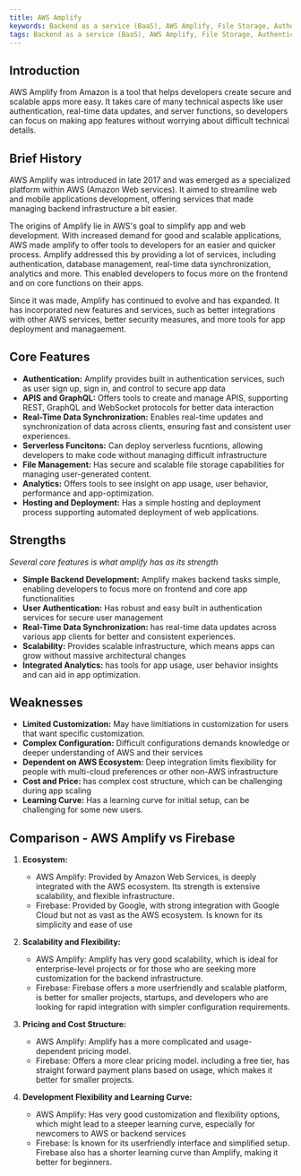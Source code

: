 ```yaml
---
title: AWS Amplify
keywords: Backend as a service (BaaS), AWS Amplify, File Storage, Authentication, Real-time database
tags: Backend as a service (BaaS), AWS Amplify, File Storage, Authentication, Real-time database
---
```


## Introduction

AWS Amplify from Amazon is a tool that helps developers create secure and scalable apps more easy. It takes care of many technical aspects like user authentication, real-time data updates, and server functions, so developers can focus on making app features without worrying about difficult technical details.


## Brief History

AWS Amplify was introduced in late 2017 and was emerged as a specialized platform within AWS (Amazon Web services). It aimed to streamline web and mobile applications development, offering services that made managing backend infrastructure a bit easier.

The origins of Amplify lie in AWS's goal to simplify app and web development. With increased demand for good and scalable applications, AWS made amplify to offer tools to developers for an easier and quicker process. Amplify addressed this by providing a lot of services, including authentication, database management, real-time data synchronization, analytics and more. This enabled developers to focus more on the frontend and on core functions on their apps.

Since it was made, Amplify has continued to evolve and has expanded. It has incorporated new features and services, such as better integrations with other AWS services, better security measures, and more tools for app deployment and managaement.

## Core Features

- **Authentication:** Amplify provides built in authentication services, such as user sign up, sign in, and control to secure app data
- **APIS and GraphQL:** Offers tools to create and manage APIS, supporting REST, GraphQL and WebSocket protocols for better data interaction
- **Real-Time Data Synchronization:** Enables real-time updates and synchronization of data across clients, ensuring fast and consistent user experiences.
- **Serverless Funcitons:** Can deploy serverless fucntions, allowing developers to make code without managing difficult infrastructure
- **File Management:** Has secure and scalable file storage capabilities for managing user-generated content.
- **Analytics:** Offers tools to see insight on app usage, user behavior, performance and app-optimization.
- **Hosting and Deployment:** Has a simple hosting and deployment process supporting automated deployment of web applications.


## Strengths
_Several core features is what amplify has as its strength_

- **Simple Backend Development:** Amplify makes backend tasks simple, enabling developers to focus more on frontend and core app functionalities
- **User Authentication:** Has robust and easy built in authentication services for secure user management
- **Real-Time Data Synchronization:** has real-time data updates across various app clients for better and consistent experiences.
- **Scalability:** Provides scalable infrastructure, which means apps can grow without massive architectural changes
- **Integrated Analytics:** has tools for app usage, user behavior insights and can aid in app optimization.

## Weaknesses

- **Limited Customization:** May have limitiations in customization for users that want specific customization.
- **Complex Configuration:** Difficult configurations demands knowledge or deeper understanding of AWS and their services
- **Dependent on AWS Ecosystem:** Deep integration limits flexibility for people with multi-cloud preferences or other non-AWS infrastructure
- **Cost and Price:** has complex cost structure, which can be challenging during app scaling
- **Learning Curve:** Has a learning curve for initial setup, can be challenging for some new users.


## Comparison - AWS Amplify vs Firebase
1. **Ecosystem:**
   - AWS Amplify: Provided by Amazon Web Services, is deeply integrated with the AWS ecosystem. Its strength is extensive scalability, and flexible infrastructure.
   - Firebase: Provided by Google, with strong integration with Google Cloud but not as vast as the AWS ecosystem. Is known for its simplicity and ease of use

2. **Scalability and Flexibility:**
   - AWS Amplify: Amplify has very good scalability, which is ideal for enterprise-level projects or for those who are seeking more customization for the backend infrastructure.
   - Firebase: Firebase offers a more userfriendly and scalable platform, is better for smaller projects, startups, and developers who are looking for rapid integration with simpler configuration requirements.

3. **Pricing and Cost Structure:**
   - AWS Amplify: Amplify has a more complicated and usage-dependent pricing model.
   - Firebase: Offers a more clear pricing model. including a free tier, has straight forward payment plans based on usage, which makes it better for smaller projects.
  
4. **Development Flexibility and Learning Curve:**
   - AWS Amplify: Has very good customization and flexibility options, which might lead to a steeper learning curve, especially for newcomers to AWS or backend services
   - Firebase: Is known for its userfriendly interface and simplified setup. Firebase also has a shorter learning curve than Amplify, making it better for beginners.
   
